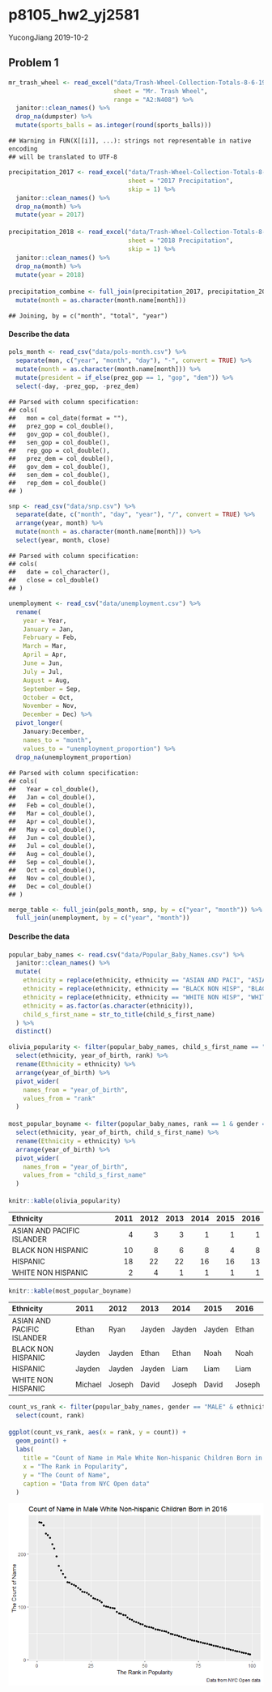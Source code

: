 p8105\_hw2\_yj2581
================
YucongJiang
2019-10-2

Problem 1
---------

``` r
mr_trash_wheel <- read_excel("data/Trash-Wheel-Collection-Totals-8-6-19.xlsx", 
                             sheet = "Mr. Trash Wheel", 
                             range = "A2:N408") %>%
  janitor::clean_names() %>%
  drop_na(dumpster) %>%
  mutate(sports_balls = as.integer(round(sports_balls)))
```

    ## Warning in FUN(X[[i]], ...): strings not representable in native encoding
    ## will be translated to UTF-8

``` r
precipitation_2017 <- read_excel("data/Trash-Wheel-Collection-Totals-8-6-19.xlsx",
                                 sheet = "2017 Precipitation",
                                 skip = 1) %>%
  janitor::clean_names() %>%
  drop_na(month) %>%
  mutate(year = 2017)

precipitation_2018 <- read_excel("data/Trash-Wheel-Collection-Totals-8-6-19.xlsx",
                                 sheet = "2018 Precipitation",
                                 skip = 1) %>%
  janitor::clean_names() %>%
  drop_na(month) %>%
  mutate(year = 2018)

precipitation_combine <- full_join(precipitation_2017, precipitation_2018) %>%
  mutate(month = as.character(month.name[month]))
```

    ## Joining, by = c("month", "total", "year")

#### Describe the data

``` r
pols_month <- read_csv("data/pols-month.csv") %>%
  separate(mon, c("year", "month", "day"), "-", convert = TRUE) %>%
  mutate(month = as.character(month.name[month])) %>%
  mutate(president = if_else(prez_gop == 1, "gop", "dem")) %>%
  select(-day, -prez_gop, -prez_dem)
```

    ## Parsed with column specification:
    ## cols(
    ##   mon = col_date(format = ""),
    ##   prez_gop = col_double(),
    ##   gov_gop = col_double(),
    ##   sen_gop = col_double(),
    ##   rep_gop = col_double(),
    ##   prez_dem = col_double(),
    ##   gov_dem = col_double(),
    ##   sen_dem = col_double(),
    ##   rep_dem = col_double()
    ## )

``` r
snp <- read_csv("data/snp.csv") %>%
  separate(date, c("month", "day", "year"), "/", convert = TRUE) %>%
  arrange(year, month) %>%
  mutate(month = as.character(month.name[month])) %>%
  select(year, month, close)
```

    ## Parsed with column specification:
    ## cols(
    ##   date = col_character(),
    ##   close = col_double()
    ## )

``` r
unemployment <- read_csv("data/unemployment.csv") %>%
  rename(
    year = Year,
    January = Jan,
    February = Feb,
    March = Mar,
    April = Apr,
    June = Jun,
    July = Jul,
    August = Aug,
    September = Sep,
    October = Oct,
    November = Nov,
    December = Dec) %>%
  pivot_longer(
    January:December,
    names_to = "month",
    values_to = "unemployment_proportion") %>%
  drop_na(unemployment_proportion)
```

    ## Parsed with column specification:
    ## cols(
    ##   Year = col_double(),
    ##   Jan = col_double(),
    ##   Feb = col_double(),
    ##   Mar = col_double(),
    ##   Apr = col_double(),
    ##   May = col_double(),
    ##   Jun = col_double(),
    ##   Jul = col_double(),
    ##   Aug = col_double(),
    ##   Sep = col_double(),
    ##   Oct = col_double(),
    ##   Nov = col_double(),
    ##   Dec = col_double()
    ## )

``` r
merge_table <- full_join(pols_month, snp, by = c("year", "month")) %>%
  full_join(unemployment, by = c("year", "month"))
```

#### Describe the data

``` r
popular_baby_names <- read.csv("data/Popular_Baby_Names.csv") %>%
  janitor::clean_names() %>%
  mutate(
    ethnicity = replace(ethnicity, ethnicity == "ASIAN AND PACI", "ASIAN AND PACIFIC ISLANDER"),
    ethnicity = replace(ethnicity, ethnicity == "BLACK NON HISP", "BLACK NON HISPANIC"),
    ethnicity = replace(ethnicity, ethnicity == "WHITE NON HISP", "WHITE NON HISPANIC"),
    ethnicity = as.factor(as.character(ethnicity)),
    child_s_first_name = str_to_title(child_s_first_name)
  ) %>%
  distinct()
```

``` r
olivia_popularity <- filter(popular_baby_names, child_s_first_name == "Olivia" & gender == "FEMALE") %>%
  select(ethnicity, year_of_birth, rank) %>%
  rename(Ethnicity = ethnicity) %>%
  arrange(year_of_birth) %>%
  pivot_wider(
    names_from = "year_of_birth",
    values_from = "rank"
  )

most_popular_boyname <- filter(popular_baby_names, rank == 1 & gender == "MALE") %>%
  select(ethnicity, year_of_birth, child_s_first_name) %>%
  rename(Ethnicity = ethnicity) %>%
  arrange(year_of_birth) %>%
  pivot_wider(
    names_from = "year_of_birth",
    values_from = "child_s_first_name"
  )

knitr::kable(olivia_popularity)
```

| Ethnicity                  |  2011|  2012|  2013|  2014|  2015|  2016|
|:---------------------------|-----:|-----:|-----:|-----:|-----:|-----:|
| ASIAN AND PACIFIC ISLANDER |     4|     3|     3|     1|     1|     1|
| BLACK NON HISPANIC         |    10|     8|     6|     8|     4|     8|
| HISPANIC                   |    18|    22|    22|    16|    16|    13|
| WHITE NON HISPANIC         |     2|     4|     1|     1|     1|     1|

``` r
knitr::kable(most_popular_boyname)
```

| Ethnicity                  | 2011    | 2012   | 2013   | 2014   | 2015   | 2016   |
|:---------------------------|:--------|:-------|:-------|:-------|:-------|:-------|
| ASIAN AND PACIFIC ISLANDER | Ethan   | Ryan   | Jayden | Jayden | Jayden | Ethan  |
| BLACK NON HISPANIC         | Jayden  | Jayden | Ethan  | Ethan  | Noah   | Noah   |
| HISPANIC                   | Jayden  | Jayden | Jayden | Liam   | Liam   | Liam   |
| WHITE NON HISPANIC         | Michael | Joseph | David  | Joseph | David  | Joseph |

``` r
count_vs_rank <- filter(popular_baby_names, gender == "MALE" & ethnicity == "WHITE NON HISPANIC" & year_of_birth == 2016) %>%
  select(count, rank)

ggplot(count_vs_rank, aes(x = rank, y = count)) + 
  geom_point() +
  labs(
    title = "Count of Name in Male White Non-hispanic Children Born in 2016",
    x = "The Rank in Popularity",
    y = "The Count of Name",
    caption = "Data from NYC Open data"
  )
```

![](p8105_hw2_yj2581_files/figure-markdown_github/show_plot-1.png)
